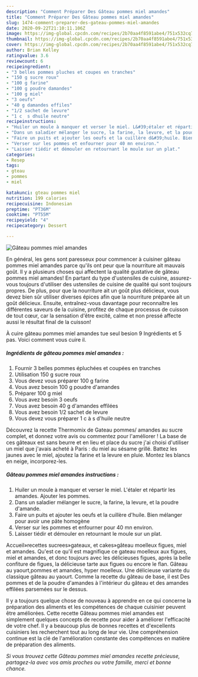 ```yaml
---
description: "Comment Préparer Des Gâteau pommes miel amandes"
title: "Comment Préparer Des Gâteau pommes miel amandes"
slug: 1474-comment-preparer-des-gateau-pommes-miel-amandes
date: 2020-09-22T21:10:11.106Z
image: https://img-global.cpcdn.com/recipes/2b70aa4f8591abe4/751x532cq70/gateau-pommes-miel-amandes-photo-principale-de-la-recette.jpg
thumbnail: https://img-global.cpcdn.com/recipes/2b70aa4f8591abe4/751x532cq70/gateau-pommes-miel-amandes-photo-principale-de-la-recette.jpg
cover: https://img-global.cpcdn.com/recipes/2b70aa4f8591abe4/751x532cq70/gateau-pommes-miel-amandes-photo-principale-de-la-recette.jpg
author: Brian Kelley
ratingvalue: 3.6
reviewcount: 6
recipeingredient:
- "3 belles pommes pluches et coupes en tranches"
- "150 g sucre roux"
- "100 g farine"
- "100 g poudre damandes"
- "100 g miel"
- "3 oeufs"
- "40 g damandes effiles"
- "1/2 sachet de levure"
- "1 c  s dhuile neutre"
recipeinstructions:
- "Huiler un moule à manquer et verser le miel. L&#39;étaler et répartir les amandes. Ajouter les pommes."
- "Dans un saladier mélanger le sucre, la farine, la levure, et la poudre d&#39;amande."
- "Faire un puits et ajouter les oeufs et la cuillère d&#39;huile. Bien mélanger pour avoir une pâte homogène"
- "Verser sur les pommes et enfourner pour 40 mn environ."
- "Laisser tiédir et démouler en retournant le moule sur un plat."
categories:
- Resep
tags:
- gteau
- pommes
- miel

katakunci: gteau pommes miel 
nutrition: 199 calories
recipecuisine: Indonesian
preptime: "PT36M"
cooktime: "PT55M"
recipeyield: "4"
recipecategory: Dessert

---
```



![Gâteau pommes miel amandes](https://img-global.cpcdn.com/recipes/2b70aa4f8591abe4/751x532cq70/gateau-pommes-miel-amandes-photo-principale-de-la-recette.jpg)

En général, les gens sont paresseux pour commencer à cuisiner gâteau pommes miel amandes parce qu'ils ont peur que la nourriture ait mauvais goût. Il y a plusieurs choses qui affectent la qualité gustative de gâteau pommes miel amandes! En partant du type d'ustensiles de cuisine, assurez-vous toujours d'utiliser des ustensiles de cuisine de qualité qui sont toujours propres. De plus, pour que la nourriture ait un goût plus délicieux, vous devez bien sûr utiliser diverses épices afin que la nourriture préparée ait un goût délicieux. Ensuite, entraînez-vous davantage pour reconnaître les différentes saveurs de la cuisine, profitez de chaque processus de cuisson de tout cœur, car la sensation d'être excité, calme et non pressé affecte aussi le résultat final de la cuisson!

<!--inarticleads1-->

À cuire gâteau pommes miel amandes tue seul besion 9 Ingrédients et 5 pas. Voici comment vous cuire il.

##### Ingrédients de gâteau pommes miel amandes :

1. Fournir 3 belles pommes épluchées et coupées en tranches
1. Utilisation 150 g sucre roux
1. Vous devez vous préparer 100 g farine
1. Vous avez besoin 100 g poudre d&#39;amandes
1. Préparer 100 g miel
1. Vous avez besoin 3 oeufs
1. Vous avez besoin 40 g d&#39;amandes effilées
1. Vous avez besoin 1/2 sachet de levure
1. Vous devez vous préparer 1 c à s d&#39;huile neutre


Découvrez la recette Thermomix de Gateau pommes/ amandes au sucre complet, et donnez votre avis ou commentez pour l&#39;améliorer ! La base de ces gâteaux est sans beurre et en lieu et place du sucre j&#39;ai choisi d&#39;utiliser un miel que j&#39;avais acheté à Paris : du miel au sésame grillé. Battez les jaunes avec le miel, ajoutez la farine et la levure en pluie. Montez les blancs en neige, incorporez-les. 

<!--inarticleads2-->

##### Gâteau pommes miel amandes instructions :

1. Huiler un moule à manquer et verser le miel. L&#39;étaler et répartir les amandes. Ajouter les pommes.
1. Dans un saladier mélanger le sucre, la farine, la levure, et la poudre d&#39;amande.
1. Faire un puits et ajouter les oeufs et la cuillère d&#39;huile. Bien mélanger pour avoir une pâte homogène
1. Verser sur les pommes et enfourner pour 40 mn environ.
1. Laisser tiédir et démouler en retournant le moule sur un plat.


Accueil»recettes sucrees»gateaux, et cakes»gâteau moelleux figues, miel et amandes. Qu&#39;est ce qu&#39;il est magnifique ce gateau moelleux aux figues, miel et amandes, et donc toujours avec les délicieuses figues, après la belle confiture de figues, la délicieuse tarte aux figues ou encore le flan. Gâteau au yaourt,pommes et amandes, hyper moelleux. Une délicieuse variante du classique gâteau au yaourt. Comme la recette du gâteau de base, il est Des pommes et de la poudre d&#39;amandes à l&#39;intérieur du gâteau et des amandes effilées parsemées sur le dessus. 

<!--inarticleads1-->

<p>
Il y a toujours quelque chose de nouveau à apprendre en ce qui concerne la préparation des aliments et les compétences de chaque cuisinier peuvent être améliorées. Cette recette Gâteau pommes miel amandes est simplement quelques concepts de recette pour aider à améliorer l'efficacité de votre chef. Il y a beaucoup plus de bonnes recettes et d'excellents cuisiniers les recherchent tout au long de leur vie. Une compréhension continue est la clé de l'amélioration constante des compétences en matière de préparation des aliments.
</p>

<p>
<i>Si vous trouvez cette Gâteau pommes miel amandes recette précieuse, partagez-la avec vos amis proches ou votre famille, merci et bonne chance.</i>
</p>
